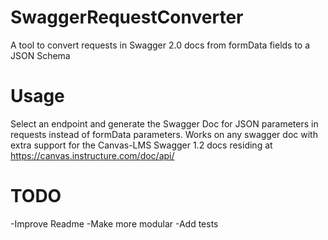 # SwaggerRequestConverter
A tool to convert requests in Swagger 2.0 docs from formData fields to a JSON Schema

# Usage

Select an endpoint and generate the Swagger Doc for JSON parameters in requests instead of formData parameters. Works on any swagger doc with extra support for the Canvas-LMS Swagger 1.2 docs residing at https://canvas.instructure.com/doc/api/

# TODO

-Improve Readme
-Make more modular
-Add tests
